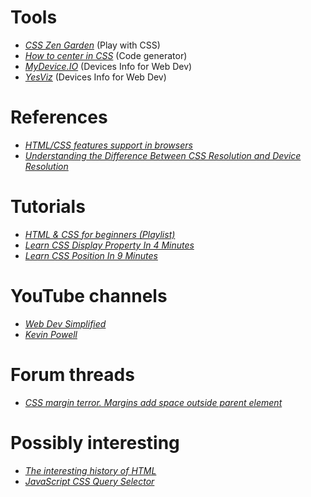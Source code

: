 # Tools
- [_CSS Zen Garden_](http://csszengarden.com/) (Play with CSS)
- [_How to center in CSS_](http://howtocenterincss.com/) (Code generator)
- [_MyDevice.IO_](https://www.mydevice.io/) (Devices Info for Web Dev)
- [_YesViz_](https://yesviz.com/) (Devices Info for Web Dev)


# References
- [_HTML/CSS features support in browsers_](https://caniuse.com/)
- [_Understanding the Difference Between CSS Resolution and Device Resolution_](https://elad.medium.com/understanding-the-difference-between-css-resolution-and-device-resolution-28acae23da0b)


# Tutorials
- [_HTML & CSS for beginners (Playlist)_](https://youtube.com/playlist?list=PL4-IK0AVhVjM0xE0K2uZRvsM7LkIhsPT-)
- [_Learn CSS Display Property In 4 Minutes_](https://youtu.be/Qf-wVa9y9V4)
- [_Learn CSS Position In 9 Minutes_](https://youtu.be/jx5jmI0UlXU)


# YouTube channels
- [_Web Dev Simplified_](https://www.youtube.com/@WebDevSimplified)
- [_Kevin Powell_](https://www.youtube.com/@KevinPowell)


# Forum threads
- [_CSS margin terror. Margins add space outside parent element_](https://stackoverflow.com/a/13573739)


# Possibly interesting
- [_The interesting history of HTML_](https://youtu.be/_lO1b_5lWHI)
- [_JavaScript CSS Query Selector_](https://dev.to/neutrino2211/using-css-selectors-in-javascript-3hlm)

